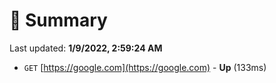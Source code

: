 # 📖 Summary
Last updated: **1/9/2022, 2:59:24 AM**

- `GET` [https://google.com](https://google.com) - **Up** (133ms)
